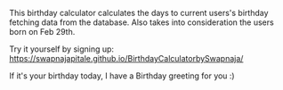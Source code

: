 This birthday calculator calculates the days to current users's birthday fetching data from the database. Also takes into consideration the users born on Feb 29th.

Try it yourself by signing up: https://swapnajapitale.github.io/BirthdayCalculatorbySwapnaja/

If it's your birthday today, I have a Birthday greeting for you :)
